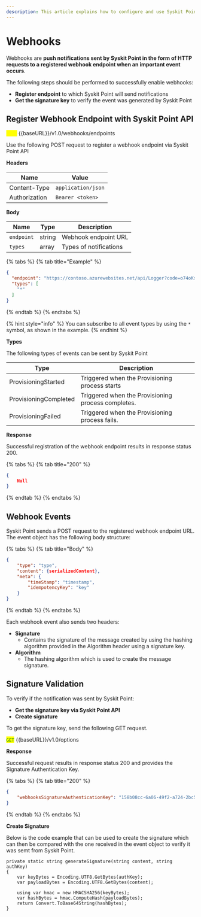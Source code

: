 ```yaml
---
description: This article explains how to configure and use Syskit Point's webhooks.
---
```


# Webhooks

Webhooks are **push notifications sent by Syskit Point in the form of HTTP requests to a registered webhook endpoint when an important event occurs**.

The following steps should be performed to successfully enable webhooks:

* **Register endpoint** to which Syskit Point will send notifications
* **Get the signature key** to verify the event was generated by Syskit Point

## Register Webhook Endpoint with Syskit Point API

<mark style="color:yellow;">`POST`</mark> \{{baseURL\}}/v1.0/webhooks/endpoints

Use the following POST request to register a webhook endpoint via Syskit Point API

**Headers**

| Name          | Value              |
| ------------- | ------------------ |
| Content-Type  | `application/json` |
| Authorization | `Bearer <token>`   |

**Body**

| Name       | Type   | Description            |
| ---------- | ------ | ---------------------- |
| `endpoint` | string | Webhook endpoint URL   |
| `types`    | array  | Types of notifications |

{% tabs %}
{% tab title="Example" %}


```json
{
  "endpoint": "https://contoso.azurewebsites.net/api/Logger?code=o74oKsbrgHDI-RnekJXdbR3Fba7mZxEmJQNyCIpV6z-ZAzFuwnaWJg==",
  "types": [
    "*"
  ]
}
```
{% endtab %}
{% endtabs %}

{% hint style="info" %}
You can subscribe to all event types by using the `*` symbol, as shown in the example.
{% endhint %}

**Types**

The following types of events can be sent by Syskit Point

| Type                  | Description                                        |
| --------------------- | -------------------------------------------------- |
| ProvisioningStarted   | Triggered when the Provisioning process starts     |
| ProvisioningCompleted | Triggered when the Provisioning process completes. |
| ProvisioningFailed    | Triggered when the Provisioning process fails.     |

**Response**

Successful registration of the webhook endpoint results in response status 200.

{% tabs %}
{% tab title="200" %}
```json
{
    Null
}
```
{% endtab %}
{% endtabs %}

## Webhook Events

Syskit Point sends a POST request to the registered webhook endpoint URL.\
The event object has the following body structure:

{% tabs %}
{% tab title="Body" %}
```json
{
    "type": "type",
    "content": {serializedContent},
    "meta": {
        "timeStamp": "timestamp",
        "idempotencyKey": "key"
    }
}
```
{% endtab %}
{% endtabs %}

Each webhook event also sends two headers:

* **Signature**
  * Contains the signature of the message created by using the hashing algorithm provided in the Algorithm header using a signature key.
* **Algorithm**&#x20;
  * The hashing algorithm which is used to create the message signature.

## Signature Validation

To verify if the notification was sent by Syskit Point:
* **Get the signature key via Syskit Point API**
* **Create signature**

To get the signature key, send the following GET request.

<mark style="color:green;">`GET`</mark> \{{baseURL\}}/v1.0/options

**Response**

Successful request results in response status 200 and provides the Signature Authentication Key.

{% tabs %}
{% tab title="200" %}
```json
{
    "webhooksSignatureAuthenticationKey": "158b08cc-6a06-49f2-a724-2bc514fdcf1e"
}
```
{% endtab %}
{% endtabs %}

**Create Signature**

Below is the code example that can be used to create the signature which can then be compared with the one received in the event object to verify it was semt from Syskit Point.  

```
private static string generateSignature(string content, string authKey)
{
    var keyBytes = Encoding.UTF8.GetBytes(authKey);
    var payloadBytes = Encoding.UTF8.GetBytes(content);

    using var hmac = new HMACSHA256(keyBytes);
    var hashBytes = hmac.ComputeHash(payloadBytes);
    return Convert.ToBase64String(hashBytes);
}
```

